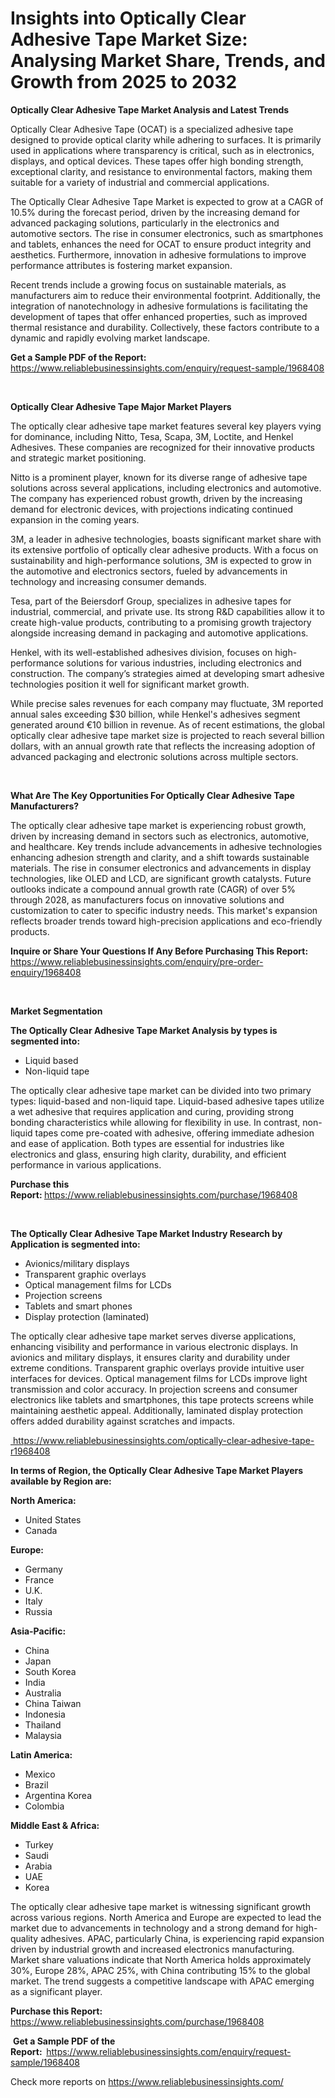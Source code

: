 <p><h1>Insights into Optically Clear Adhesive Tape Market Size: Analysing Market Share, Trends, and Growth from 2025 to 2032</h1></p><p><strong>Optically Clear Adhesive Tape Market Analysis and Latest Trends</strong></p>
<p><p>Optically Clear Adhesive Tape (OCAT) is a specialized adhesive tape designed to provide optical clarity while adhering to surfaces. It is primarily used in applications where transparency is critical, such as in electronics, displays, and optical devices. These tapes offer high bonding strength, exceptional clarity, and resistance to environmental factors, making them suitable for a variety of industrial and commercial applications.</p><p>The Optically Clear Adhesive Tape Market is expected to grow at a CAGR of 10.5% during the forecast period, driven by the increasing demand for advanced packaging solutions, particularly in the electronics and automotive sectors. The rise in consumer electronics, such as smartphones and tablets, enhances the need for OCAT to ensure product integrity and aesthetics. Furthermore, innovation in adhesive formulations to improve performance attributes is fostering market expansion.</p><p>Recent trends include a growing focus on sustainable materials, as manufacturers aim to reduce their environmental footprint. Additionally, the integration of nanotechnology in adhesive formulations is facilitating the development of tapes that offer enhanced properties, such as improved thermal resistance and durability. Collectively, these factors contribute to a dynamic and rapidly evolving market landscape.</p></p>
<p><strong>Get a Sample PDF of the Report:&nbsp;</strong> <a href="https://www.reliablebusinessinsights.com/enquiry/request-sample/1968408?utm_campaign=2245&utm_medium=2&utm_source=Github&utm_content=ia&utm_term=31032025&utm_id=optically-clear-adhesive-tape">https://www.reliablebusinessinsights.com/enquiry/request-sample/1968408</a></p>
<p>&nbsp;</p>
<p><strong>Optically Clear Adhesive Tape Major Market Players</strong></p>
<p><p>The optically clear adhesive tape market features several key players vying for dominance, including Nitto, Tesa, Scapa, 3M, Loctite, and Henkel Adhesives. These companies are recognized for their innovative products and strategic market positioning.</p><p>Nitto is a prominent player, known for its diverse range of adhesive tape solutions across several applications, including electronics and automotive. The company has experienced robust growth, driven by the increasing demand for electronic devices, with projections indicating continued expansion in the coming years.</p><p>3M, a leader in adhesive technologies, boasts significant market share with its extensive portfolio of optically clear adhesive products. With a focus on sustainability and high-performance solutions, 3M is expected to grow in the automotive and electronics sectors, fueled by advancements in technology and increasing consumer demands.</p><p>Tesa, part of the Beiersdorf Group, specializes in adhesive tapes for industrial, commercial, and private use. Its strong R&D capabilities allow it to create high-value products, contributing to a promising growth trajectory alongside increasing demand in packaging and automotive applications.</p><p>Henkel, with its well-established adhesives division, focuses on high-performance solutions for various industries, including electronics and construction. The company’s strategies aimed at developing smart adhesive technologies position it well for significant market growth.</p><p>While precise sales revenues for each company may fluctuate, 3M reported annual sales exceeding $30 billion, while Henkel's adhesives segment generated around €10 billion in revenue. As of recent estimations, the global optically clear adhesive tape market size is projected to reach several billion dollars, with an annual growth rate that reflects the increasing adoption of advanced packaging and electronic solutions across multiple sectors.</p></p>
<p>&nbsp;</p>
<p><strong>What Are The Key Opportunities For Optically Clear Adhesive Tape Manufacturers?</strong></p>
<p><p>The optically clear adhesive tape market is experiencing robust growth, driven by increasing demand in sectors such as electronics, automotive, and healthcare. Key trends include advancements in adhesive technologies enhancing adhesion strength and clarity, and a shift towards sustainable materials. The rise in consumer electronics and advancements in display technologies, like OLED and LCD, are significant growth catalysts. Future outlooks indicate a compound annual growth rate (CAGR) of over 5% through 2028, as manufacturers focus on innovative solutions and customization to cater to specific industry needs. This market's expansion reflects broader trends toward high-precision applications and eco-friendly products.</p></p>
<p><strong>Inquire or Share Your Questions If Any Before Purchasing This Report:</strong> <a href="https://www.reliablebusinessinsights.com/enquiry/pre-order-enquiry/1968408?utm_campaign=2245&utm_medium=2&utm_source=Github&utm_content=ia&utm_term=31032025&utm_id=optically-clear-adhesive-tape">https://www.reliablebusinessinsights.com/enquiry/pre-order-enquiry/1968408</a></p>
<p>&nbsp;</p>
<p><strong>Market Segmentation</strong></p>
<p><strong>The Optically Clear Adhesive Tape Market Analysis by types is segmented into:</strong></p>
<p><ul><li>Liquid based</li><li>Non-liquid tape</li></ul></p>
<p><p>The optically clear adhesive tape market can be divided into two primary types: liquid-based and non-liquid tape. Liquid-based adhesive tapes utilize a wet adhesive that requires application and curing, providing strong bonding characteristics while allowing for flexibility in use. In contrast, non-liquid tapes come pre-coated with adhesive, offering immediate adhesion and ease of application. Both types are essential for industries like electronics and glass, ensuring high clarity, durability, and efficient performance in various applications.</p></p>
<p><strong>Purchase this Report:&nbsp;</strong><a href="https://www.reliablebusinessinsights.com/purchase/1968408?utm_campaign=2245&utm_medium=2&utm_source=Github&utm_content=ia&utm_term=31032025&utm_id=optically-clear-adhesive-tape">https://www.reliablebusinessinsights.com/purchase/1968408</a></p>
<p>&nbsp;</p>
<p><strong>The Optically Clear Adhesive Tape Market Industry Research by Application is segmented into:</strong></p>
<p><ul><li>Avionics/military displays</li><li>Transparent graphic overlays</li><li>Optical management films for LCDs</li><li>Projection screens</li><li>Tablets and smart phones</li><li>Display protection (laminated)</li></ul></p>
<p><p>The optically clear adhesive tape market serves diverse applications, enhancing visibility and performance in various electronic displays. In avionics and military displays, it ensures clarity and durability under extreme conditions. Transparent graphic overlays provide intuitive user interfaces for devices. Optical management films for LCDs improve light transmission and color accuracy. In projection screens and consumer electronics like tablets and smartphones, this tape protects screens while maintaining aesthetic appeal. Additionally, laminated display protection offers added durability against scratches and impacts.</p></p>
<p><a href="https://www.reliablebusinessinsights.com/optically-clear-adhesive-tape-r1968408?utm_campaign=2245&utm_medium=2&utm_source=Github&utm_content=ia&utm_term=31032025&utm_id=optically-clear-adhesive-tape">&nbsp;https://www.reliablebusinessinsights.com/optically-clear-adhesive-tape-r1968408</a></p>
<p><strong>In terms of Region, the Optically Clear Adhesive Tape Market Players available by Region are:</strong></p>
<p>
    <p> <strong> North America: </strong>
        <ul>
            <li>United States</li>
            <li>Canada</li>
        </ul>
        </p> 
    <p> <strong> Europe: </strong>
        <ul>
            <li>Germany</li>
            <li>France</li>
            <li>U.K.</li>
            <li>Italy</li>
            <li>Russia</li>
        </ul>
        </p> 
    <p> <strong> Asia-Pacific: </strong>
        <ul>
            <li>China</li>
            <li>Japan</li>
            <li>South Korea</li>
            <li>India</li>
            <li>Australia</li>
            <li>China Taiwan</li>
            <li>Indonesia</li>
            <li>Thailand</li>
            <li>Malaysia</li>
        </ul>
        </p> 
    <p> <strong> Latin America: </strong>
        <ul>
            <li>Mexico</li>
            <li>Brazil</li>
            <li>Argentina Korea</li>
            <li>Colombia</li>
        </ul>
        </p> 
    <p> <strong> Middle East & Africa: </strong>
        <ul>
            <li>Turkey</li>
            <li>Saudi</li>
            <li>Arabia</li>
            <li>UAE</li>
            <li>Korea</li>
        </ul>
    </p>
    </p>
<p><p>The optically clear adhesive tape market is witnessing significant growth across various regions. North America and Europe are expected to lead the market due to advancements in technology and a strong demand for high-quality adhesives. APAC, particularly China, is experiencing rapid expansion driven by industrial growth and increased electronics manufacturing. Market share valuations indicate that North America holds approximately 30%, Europe 28%, APAC 25%, with China contributing 15% to the global market. The trend suggests a competitive landscape with APAC emerging as a significant player.</p></p>
<p><strong>Purchase this Report: </strong><a href="https://www.reliablebusinessinsights.com/purchase/1968408?utm_campaign=2245&utm_medium=2&utm_source=Github&utm_content=ia&utm_term=31032025&utm_id=optically-clear-adhesive-tape">https://www.reliablebusinessinsights.com/purchase/1968408</a></p>
<p>&nbsp;<strong>Get a Sample PDF of the Report:&nbsp;&nbsp;</strong><a href="https://www.reliablebusinessinsights.com/enquiry/request-sample/1968408?utm_campaign=2245&utm_medium=2&utm_source=Github&utm_content=ia&utm_term=31032025&utm_id=optically-clear-adhesive-tape">https://www.reliablebusinessinsights.com/enquiry/request-sample/1968408</a></p>
<p><strong></strong></p>
<p>Check more reports on <a href="https://www.reliablebusinessinsights.com/?utm_campaign=2245&utm_medium=2&utm_source=Github&utm_content=ia&utm_term=31032025&utm_id=optically-clear-adhesive-tape">https://www.reliablebusinessinsights.com/</a></p>